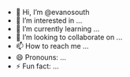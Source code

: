 - 👋 Hi, I’m @evanosouth
- 👀 I’m interested in ...
- 🌱 I’m currently learning ...
- 💞️ I’m looking to collaborate on ...
- 📫 How to reach me ...
- 😄 Pronouns: ...
- ⚡ Fun fact: ...

<!---
evanosouth/evanosouth is a ✨ special ✨ repository because its `README.md` (this file) appears on your GitHub profile.
You can click the Preview link to take a look at your changes.
--->

